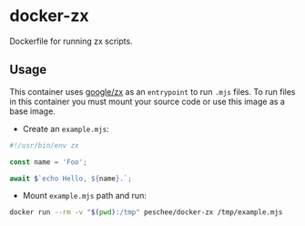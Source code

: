 # docker-zx

Dockerfile for running zx scripts.

## Usage

This container uses [google/zx](https://github.com/google/zx) as an `entrypoint` to run `.mjs` files. To run files in this container you must mount your source code or use this image as a base image.

- Create an `example.mjs`:

```js
#!/usr/bin/env zx

const name = 'Foo';

await $`echo Hello, ${name}.`;
```

- Mount `example.mjs` path and run:

```bash
docker run --rm -v "$(pwd):/tmp" peschee/docker-zx /tmp/example.mjs
```
